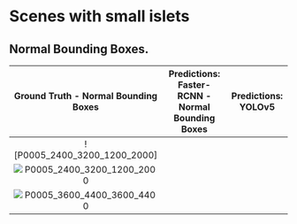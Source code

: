 # Scenes with small islets

## Normal Bounding Boxes.


| Ground Truth - Normal Bounding Boxes                              | Predictions: Faster-RCNN - Normal Bounding Boxes| Predictions: YOLOv5
:------------------------------------------------------------------:|:----------------------------------------------------------:|:-----------------:
|![P0005_2400_3200_1200_2000]|
| ![P0005_2400_3200_1200_2000](https://user-images.githubusercontent.com/74200033/159731648-822f1984-d9dd-4584-b014-58bdaed13507.jpg)|
|![P0005_3600_4400_3600_4400](https://user-images.githubusercontent.com/74200033/159731659-30bdb8b3-8cde-48b7-a6fe-effc2d4b8115.jpg)|

